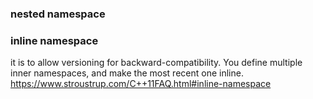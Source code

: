 ###

### nested namespace

### inline namespace
 it is to allow versioning for backward-compatibility. You define multiple inner namespaces, and make the most recent one inline. 
 https://www.stroustrup.com/C++11FAQ.html#inline-namespace

